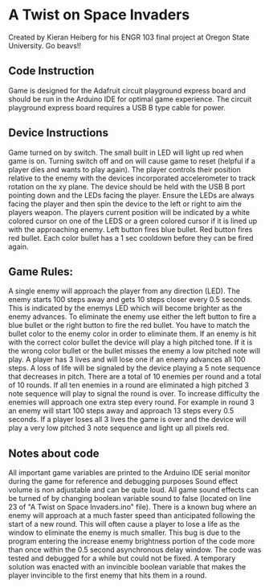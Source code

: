 # A Twist on Space Invaders
Created by Kieran Heiberg for his ENGR 103 final project at Oregon State University. Go beavs!!

## Code Instruction
Game is designed for the Adafruit circuit playground express board and should be run in the Arduino IDE for optimal game experience. The circuit playground express board requires a USB B type cable for power.

## Device Instructions
Game turned on by switch. The small built in LED will light up red when game is on. Turning switch off and on will cause game to reset (helpful if a player dies and wants to play again). 
The player controls their position relative to the enemy with the devices incorporated accelerometer to track rotation on the xy plane. The device should be held with the USB B port pointing down and the LEDs facing the player. Ensure the LEDs are always facing the player and then spin the device to the left or right to aim the players weapon. The players current position will be indicated by a white colored cursor on one of the LEDS or a green colored cursor if it is lined up with the approaching enemy. 
Left button fires blue bullet.
Red button fires red bullet.
Each color bullet has a 1 sec cooldown before they can be fired again.

## Game Rules:
A single enemy will approach the player from any direction (LED). The enemy starts 100 steps away and gets 10 steps closer every 0.5 seconds. This is indicated by the enemys LED which will become brighter as the enemy advances. To eliminate the enemy use either the left button to fire a blue bullet or the right button to fire the red bullet. You have to match the bullet color to the enemy color in order to eliminate them. If an enemy is hit with the correct color bullet the device will play a high pitched tone. If it is the wrong color bullet or the bullet misses the enemy a low pitched note will play. A player has 3 lives and will lose one if an enemy advances all 100 steps. A loss of life will be signaled by the device playing a 5 note sequence that decreases in pitch. There are a total of 10 enemies per round and a total of 10 rounds. If all ten enemies in a round are eliminated a high pitched 3 note sequence will play to signal the round is over. To increase difficulty the enemies will approach one extra step every round. For example in round 3 an enemy will start 100 steps away and approach 13 steps every 0.5 seconds. If a player loses all 3 lives the game is over and the device will play a very low pitched 3 note sequence and light up all pixels red.

## Notes about code
All important game variables are printed to the Arduino IDE serial monitor during the game for reference and debugging purposes
Sound effect volume is non adjustable and can be quite loud. All game sound effects can be turned of by changing boolean variable sound to false (located on line 23 of "A Twist on Space Invaders.ino" file).
There is a known bug where an enemy will approach at a much faster speed than anticipated following the start of a new round. This will often cause a player to lose a life as the window to eliminate the enemy is much smaller. This bug is due to the program entering the increase enemy brightness portion of the code more than once within the 0.5 second asynchronous delay window. The code was tested and debugged for a while but could not be fixed. A temporary solution was enacted with an invincible boolean variable that makes the player invincible to the first enemy that hits them in a round.

